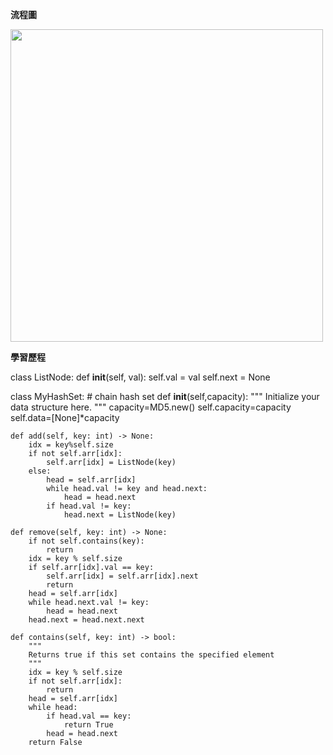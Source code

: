 **流程圖**




<img src='https://github.com/yen880405/yenlin/blob/master/image/hashtable.jpg' height=500 weight =500>





**學習歷程**

class ListNode:
    def __init__(self, val):
        self.val = val
        self.next = None
        
class MyHashSet:
    # chain hash set
    def __init__(self,capacity):
        """
        Initialize your data structure here.
        """
        capacity=MD5.new()
        self.capacity=capacity
        self.data=[None]*capacity

    def add(self, key: int) -> None:
        idx = key%self.size
        if not self.arr[idx]:
            self.arr[idx] = ListNode(key)
        else:
            head = self.arr[idx]
            while head.val != key and head.next:
                head = head.next
            if head.val != key:
                head.next = ListNode(key)

    def remove(self, key: int) -> None:
        if not self.contains(key):
            return
        idx = key % self.size
        if self.arr[idx].val == key:
            self.arr[idx] = self.arr[idx].next
            return
        head = self.arr[idx]
        while head.next.val != key:
            head = head.next
        head.next = head.next.next

    def contains(self, key: int) -> bool:
        """
        Returns true if this set contains the specified element
        """
        idx = key % self.size
        if not self.arr[idx]:
            return
        head = self.arr[idx]
        while head:
            if head.val == key:
                return True
            head = head.next
        return False
